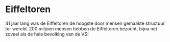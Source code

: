 # Eiffeltoren

41 jaar lang was de Eiffeltoren de hoogste door mensen gemaakte structuur ter
wereld. 200 miljoen mensen hebben de Eiffeltoren bezocht, bijna net zoveel als
de hele bevolking van de VS!
